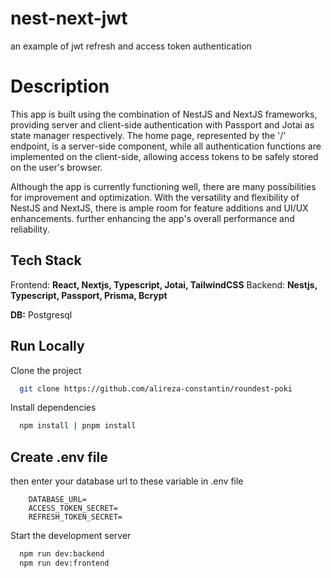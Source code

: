 # nest-next-jwt

an example of jwt refresh and access token authentication

# Description

This app is built using the combination of NestJS and NextJS frameworks, providing server and client-side authentication with Passport and Jotai as state manager respectively. The home page, represented by the '/' endpoint, is a server-side component, while all authentication functions are implemented on the client-side, allowing access tokens to be safely stored on the user's browser.

Although the app is currently functioning well, there are many possibilities for improvement and optimization. With the versatility and flexibility of NestJS and NextJS, there is ample room for feature additions and UI/UX enhancements. further enhancing the app's overall performance and reliability.


## Tech Stack

Frontend: **React, Nextjs, Typescript, Jotai, TailwindCSS**
Backend: **Nestjs, Typescript, Passport, Prisma, Bcrypt**

**DB:** Postgresql

## Run Locally

Clone the project

```bash
  git clone https://github.com/alireza-constantin/roundest-poki
```

Install dependencies

```bash
  npm install | pnpm install
```

## Create .env file

then enter your database url to these variable in .env file

```code
    DATABASE_URL=
    ACCESS_TOKEN_SECRET=
    REFRESH_TOKEN_SECRET=
```

Start the development server

```bash
  npm run dev:backend
  npm run dev:frontend
```